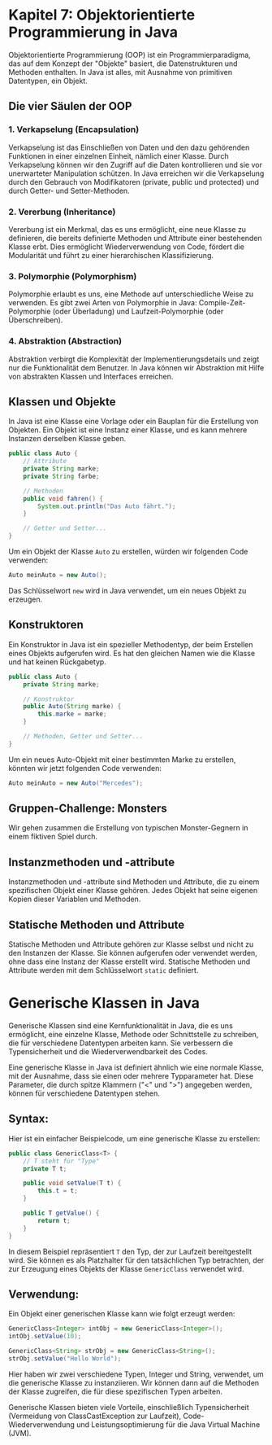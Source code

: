 # Kapitel 7: Objektorientierte Programmierung in Java

Objektorientierte Programmierung (OOP) ist ein Programmierparadigma, das auf dem Konzept der "Objekte" basiert, die Datenstrukturen und Methoden enthalten. In Java ist alles, mit Ausnahme von primitiven Datentypen, ein Objekt.

## Die vier Säulen der OOP

### 1. Verkapselung (Encapsulation)

Verkapselung ist das Einschließen von Daten und den dazu gehörenden Funktionen in einer einzelnen Einheit, nämlich einer Klasse. Durch Verkapselung können wir den Zugriff auf die Daten kontrollieren und sie vor unerwarteter Manipulation schützen. In Java erreichen wir die Verkapselung durch den Gebrauch von Modifikatoren (private, public und protected) und durch Getter- und Setter-Methoden.

### 2. Vererbung (Inheritance)

Vererbung ist ein Merkmal, das es uns ermöglicht, eine neue Klasse zu definieren, die bereits definierte Methoden und Attribute einer bestehenden Klasse erbt. Dies ermöglicht Wiederverwendung von Code, fördert die Modularität und führt zu einer hierarchischen Klassifizierung. 

### 3. Polymorphie (Polymorphism)

Polymorphie erlaubt es uns, eine Methode auf unterschiedliche Weise zu verwenden. Es gibt zwei Arten von Polymorphie in Java: Compile-Zeit-Polymorphie (oder Überladung) und Laufzeit-Polymorphie (oder Überschreiben). 

### 4. Abstraktion (Abstraction)

Abstraktion verbirgt die Komplexität der Implementierungsdetails und zeigt nur die Funktionalität dem Benutzer. In Java können wir Abstraktion mit Hilfe von abstrakten Klassen und Interfaces erreichen.

## Klassen und Objekte

In Java ist eine Klasse eine Vorlage oder ein Bauplan für die Erstellung von Objekten. Ein Objekt ist eine Instanz einer Klasse, und es kann mehrere Instanzen derselben Klasse geben.

```java
public class Auto {
    // Attribute
    private String marke;
    private String farbe;

    // Methoden
    public void fahren() {
        System.out.println("Das Auto fährt.");
    }

    // Getter und Setter...
}
```

Um ein Objekt der Klasse `Auto` zu erstellen, würden wir folgenden Code verwenden:

```java
Auto meinAuto = new Auto();
```

Das Schlüsselwort `new` wird in Java verwendet, um ein neues Objekt zu erzeugen.

## Konstruktoren

Ein Konstruktor in Java ist ein spezieller Methodentyp, der beim Erstellen eines Objekts aufgerufen wird. Es hat den gleichen Namen wie die Klasse und hat keinen Rückgabetyp.

```java
public class Auto {
    private String marke;

    // Konstruktor
    public Auto(String marke) {
        this.marke = marke;
    }

    // Methoden, Getter und Setter...
}
```

Um ein neues Auto-Objekt mit einer bestimmten Marke zu erstellen, könnten wir jetzt folgenden Code verwenden:

```java
Auto meinAuto = new Auto("Mercedes");
```

## Gruppen-Challenge: Monsters
Wir gehen zusammen die Erstellung von typischen Monster-Gegnern in einem fiktiven Spiel durch.

## Instanzmethoden und -attribute

Instanzmethoden und -attribute sind Methoden und Attribute, die zu einem spezifischen Objekt einer Klasse gehören. Jedes Objekt hat seine eigenen Kopien dieser Variablen und Methoden.

## Statische Methoden und Attribute

Statische Methoden und Attribute gehören zur Klasse selbst und nicht zu den Instanzen der Klasse. Sie können aufgerufen oder verwendet werden, ohne dass eine Instanz der Klasse erstellt wird. Statische Methoden und Attribute werden mit dem Schlüsselwort `static` definiert.


# Generische Klassen in Java

Generische Klassen sind eine Kernfunktionalität in Java, die es uns ermöglicht, eine einzelne Klasse, Methode oder Schnittstelle zu schreiben, die für verschiedene Datentypen arbeiten kann. Sie verbessern die Typensicherheit und die Wiederverwendbarkeit des Codes.

Eine generische Klasse in Java ist definiert ähnlich wie eine normale Klasse, mit der Ausnahme, dass sie einen oder mehrere Typparameter hat. Diese Parameter, die durch spitze Klammern ("<" und ">") angegeben werden, können für verschiedene Datentypen stehen.

## Syntax:

Hier ist ein einfacher Beispielcode, um eine generische Klasse zu erstellen:

```java
public class GenericClass<T> {
    // T steht für "Type"
    private T t;

    public void setValue(T t) {
        this.t = t;
    }

    public T getValue() {
        return t;
    }
}
```
In diesem Beispiel repräsentiert `T` den Typ, der zur Laufzeit bereitgestellt wird. Sie können es als Platzhalter für den tatsächlichen Typ betrachten, der zur Erzeugung eines Objekts der Klasse `GenericClass` verwendet wird.

## Verwendung:

Ein Objekt einer generischen Klasse kann wie folgt erzeugt werden:

```java
GenericClass<Integer> intObj = new GenericClass<Integer>();
intObj.setValue(10);

GenericClass<String> strObj = new GenericClass<String>();
strObj.setValue("Hello World");
```
Hier haben wir zwei verschiedene Typen, Integer und String, verwendet, um die generische Klasse zu instanziieren. Wir können dann auf die Methoden der Klasse zugreifen, die für diese spezifischen Typen arbeiten.

Generische Klassen bieten viele Vorteile, einschließlich Typensicherheit (Vermeidung von ClassCastException zur Laufzeit), Code-Wiederverwendung und Leistungsoptimierung für die Java Virtual Machine (JVM).